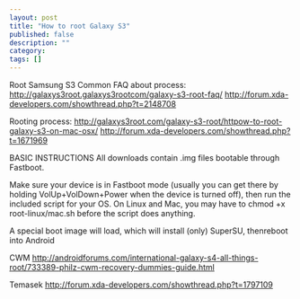 ```yaml
---
layout: post
title: "How to root Galaxy S3"
published: false
description: ""
category: 
tags: []
---
```


Root Samsung S3
Common FAQ about process:
http://galaxys3root.galaxys3rootcom/galaxy-s3-root-faq/
http://forum.xda-developers.com/showthread.php?t=2148708


Rooting process:
http://galaxys3root.com/galaxy-s3-root/httpow-to-root-galaxy-s3-on-mac-osx/
http://forum.xda-developers.com/showthread.php?t=1671969


BASIC INSTRUCTIONS
All downloads contain .img files bootable through Fastboot.

Make sure your device is in Fastboot mode (usually you can get there by
holding VolUp+VolDown+Power when the device is turned off), then run the
included script for your OS. On Linux and Mac, you may have to chmod +x
root-linux/mac.sh before the script does anything.

A special boot image will load, which will install (only) SuperSU,
thenreboot into Android






CWM
http://androidforums.com/international-galaxy-s4-all-things-root/733389-philz-cwm-recovery-dummies-guide.html


Temasek
http://forum.xda-developers.com/showthread.php?t=1797109

